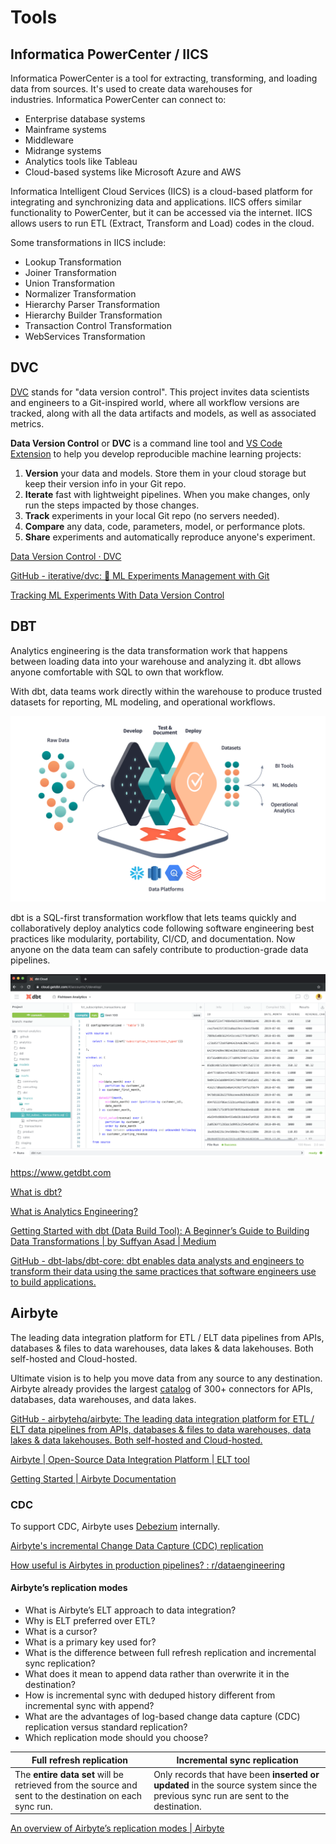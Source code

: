 # Tools

## Informatica PowerCenter / IICS

Informatica PowerCenter is a tool for extracting, transforming, and loading data from sources. It's used to create data warehouses for industries. Informatica PowerCenter can connect to:

- Enterprise database systems
- Mainframe systems
- Middleware
- Midrange systems
- Analytics tools like Tableau
- Cloud-based systems like Microsoft Azure and AWS

Informatica Intelligent Cloud Services (IICS) is a cloud-based platform for integrating and synchronizing data and applications. IICS offers similar functionality to PowerCenter, but it can be accessed via the internet. IICS allows users to run ETL (Extract, Transform and Load) codes in the cloud.

Some transformations in IICS include:

- Lookup Transformation
- Joiner Transformation
- Union Transformation
- Normalizer Transformation
- Hierarchy Parser Transformation
- Hierarchy Builder Transformation
- Transaction Control Transformation
- WebServices Transformation

## DVC

[DVC](https://dvc.org/) stands for "data version control". This project invites data scientists and engineers to a Git-inspired world, where all workflow versions are tracked, along with all the data artifacts and models, as well as associated metrics.

**Data Version Control** or **DVC** is a command line tool and [VS Code Extension](https://github.com/iterative/dvc#vs-code-extension) to help you develop reproducible machine learning projects:

1. **Version** your data and models. Store them in your cloud storage but keep their version info in your Git repo.
2. **Iterate** fast with lightweight pipelines. When you make changes, only run the steps impacted by those changes.
3. **Track** experiments in your local Git repo (no servers needed).
4. **Compare** any data, code, parameters, model, or performance plots.
5. **Share** experiments and automatically reproduce anyone's experiment.

[Data Version Control · DVC](https://dvc.org)

[GitHub - iterative/dvc: 🦉 ML Experiments Management with Git](https://github.com/iterative/dvc)

[Tracking ML Experiments With Data Version Control](https://www.analyticsvidhya.com/blog/2021/06/mlops-tracking-ml-experiments-with-data-version-control/)

## DBT

Analytics engineering is the data transformation work that happens between loading data into your warehouse and analyzing it. dbt allows anyone comfortable with SQL to own that workflow.

With dbt, data teams work directly within the warehouse to produce trusted datasets for reporting, ML modeling, and operational workflows.

![DBT Platform](../../media/Pasted%20image%2020230308224022.png)

dbt is a SQL-first transformation workflow that lets teams quickly and collaboratively deploy analytics code following software engineering best practices like modularity, portability, CI/CD, and documentation. Now anyone on the data team can safely contribute to production-grade data pipelines.

![](../../media/Pasted%20image%2020230308224127.png)

https://www.getdbt.com

[What is dbt?](https://www.getdbt.com/product/what-is-dbt/)

[What is Analytics Engineering?](https://www.getdbt.com/what-is-analytics-engineering/)

[Getting Started with dbt (Data Build Tool): A Beginner’s Guide to Building Data Transformations | by Suffyan Asad | Medium](https://medium.com/@suffyan.asad1/getting-started-with-dbt-data-build-tool-a-beginners-guide-to-building-data-transformations-28e335be5f7e)

[GitHub - dbt-labs/dbt-core: dbt enables data analysts and engineers to transform their data using the same practices that software engineers use to build applications.](https://github.com/dbt-labs/dbt-core)

## Airbyte

The leading data integration platform for ETL / ELT data pipelines from APIs, databases & files to data warehouses, data lakes & data lakehouses. Both self-hosted and Cloud-hosted.

Ultimate vision is to help you move data from any source to any destination. Airbyte already provides the largest [catalog](https://docs.airbyte.com/integrations/) of 300+ connectors for APIs, databases, data warehouses, and data lakes.

[GitHub - airbytehq/airbyte: The leading data integration platform for ETL / ELT data pipelines from APIs, databases & files to data warehouses, data lakes & data lakehouses. Both self-hosted and Cloud-hosted.](https://github.com/airbytehq/airbyte)

[Airbyte | Open-Source Data Integration Platform | ELT tool](https://airbyte.com/)

[Getting Started | Airbyte Documentation](https://docs.airbyte.com/using-airbyte/getting-started)

### CDC

To support CDC, Airbyte uses [Debezium](https://debezium.io/) internally.

[Airbyte's incremental Change Data Capture (CDC) replication](https://airbyte.com/tutorials/incremental-change-data-capture-cdc-replication)

[How useful is Airbytes in production pipelines? : r/dataengineering](https://www.reddit.com/r/dataengineering/comments/13me0t9/how_useful_is_airbytes_in_production_pipelines/)

#### Airbyte’s replication modes

- What is Airbyte’s ELT approach to data integration?
- Why is ELT preferred over ETL?
- What is a cursor?
- What is a primary key used for?
- What is the difference between full refresh replication and incremental sync replication?
- What does it mean to append data rather than overwrite it in the destination?
- How is incremental sync with deduped history different from incremental sync with append?
- What are the advantages of log-based change data capture (CDC) replication versus standard replication?
- Which replication mode should you choose?

| Full refresh replication | Incremental sync replication |
| ---- | ---- |
| The **entire data set** will be retrieved from the source and sent to the destination on each sync run. | Only records that have been **inserted or updated** in the source system since the previous sync run are sent to the destination. |

[An overview of Airbyte’s replication modes | Airbyte](https://airbyte.com/blog/understanding-data-replication-modes)
